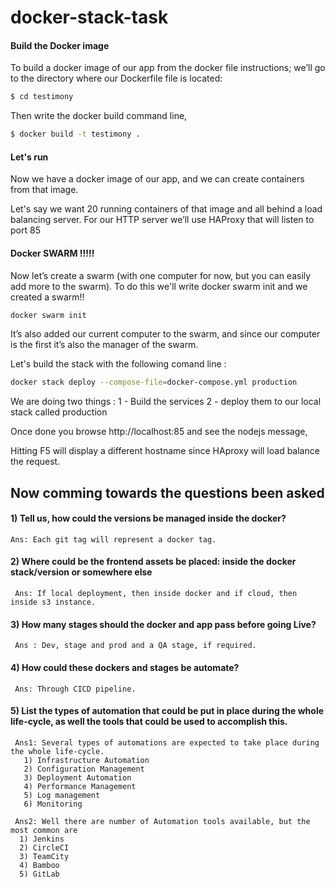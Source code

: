 # docker-stack-task
#### Build the Docker image
To build a docker image of our app from the docker file instructions; we’ll go to the directory where our Dockerfile file is located:

```bash
$ cd testimony
```
Then write the docker build command line,

```bash
$ docker build -t testimony .
```

#### Let's run
Now we have a docker image of our app, and we can create containers from that image.

Let's say we want 20 running containers of that image and all behind a load balancing server.
For our HTTP server we’ll use HAProxy that will listen to port 85
#### Docker SWARM !!!!!
 Now let’s create a swarm (with one computer for now, but you can easily add more to the swarm). To do this we'll write docker swarm init and we created a swarm!! 
 
 ```bash
 docker swarm init
 ```
 
 It’s also added our current computer to the swarm, and since our computer is the first it’s also the manager of the swarm.
 
 Let's build the stack with the following comand line :
 
 ```bash
 docker stack deploy --compose-file=docker-compose.yml production
 ```
 We are doing two things : 
  1 - Build the services 
  2 - deploy them to our local stack called production
  
 Once done you browse http://localhost:85 and see the nodejs message, 
 
 Hitting F5 will display a different hostname since HAproxy will load balance the request.
 
 ## Now comming towards the questions been asked
 #### 1) Tell us, how could the versions be managed inside the docker?
```
Ans: Each git tag will represent a docker tag.
```
 #### 2) Where could be the frontend assets be placed: inside the docker stack/version or somewhere else
```
 Ans: If local deployment, then inside docker and if cloud, then inside s3 instance.
```
 #### 3) How many stages should the docker and app pass before going Live?
```
 Ans : Dev, stage and prod and a QA stage, if required.
```
 #### 4) How could these dockers and stages be automate?
```
 Ans: Through CICD pipeline.
```
 #### 5) List the types of automation that could be put in place during the whole life-cycle, as well the tools that could be used to accomplish this.
```
 Ans1: Several types of automations are expected to take place during the whole life-cycle.
   1) Infrastructure Automation
   2) Configuration Management
   3) Deployment Automation
   4) Performance Management
   5) Log management
   6) Monitoring
```
```
 Ans2: Well there are number of Automation tools available, but the most common are
  1) Jenkins
  2) CircleCI
  3) TeamCity
  4) Bamboo
  5) GitLab
```
